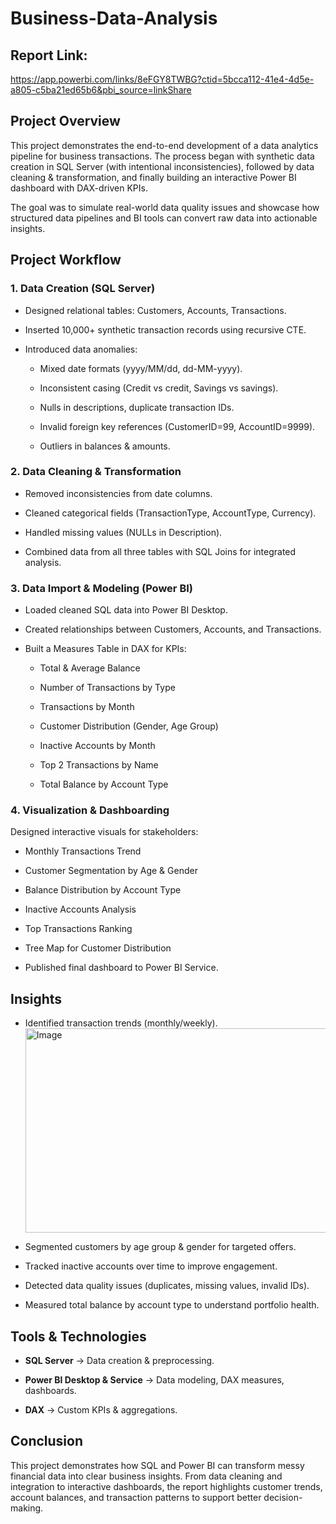 # Business-Data-Analysis

## Report Link:
https://app.powerbi.com/links/8eFGY8TWBG?ctid=5bcca112-41e4-4d5e-a805-c5ba21ed65b6&pbi_source=linkShare

## Project Overview

This project demonstrates the end-to-end development of a data analytics pipeline for business transactions. The process began with synthetic data creation in SQL Server (with intentional inconsistencies), followed by data cleaning & transformation, and finally building an interactive Power BI dashboard with DAX-driven KPIs.

The goal was to simulate real-world data quality issues and showcase how structured data pipelines and BI tools can convert raw data into actionable insights.

## Project Workflow
### 1. Data Creation (SQL Server)

- Designed relational tables: Customers, Accounts, Transactions.

- Inserted 10,000+ synthetic transaction records using recursive CTE.

- Introduced data anomalies:

  -  Mixed date formats (yyyy/MM/dd, dd-MM-yyyy).

  - Inconsistent casing (Credit vs credit, Savings vs savings).

  - Nulls in descriptions, duplicate transaction IDs.

  - Invalid foreign key references (CustomerID=99, AccountID=9999).

  - Outliers in balances & amounts.
 
###  2. Data Cleaning & Transformation

- Removed inconsistencies from date columns.

- Cleaned categorical fields (TransactionType, AccountType, Currency).

- Handled missing values (NULLs in Description).

- Combined data from all three tables with SQL Joins for integrated analysis.

 ### 3. Data Import & Modeling (Power BI)

- Loaded cleaned SQL data into Power BI Desktop.

- Created relationships between Customers, Accounts, and Transactions.

- Built a Measures Table in DAX for KPIs:

  - Total & Average Balance

  - Number of Transactions by Type

  - Transactions by Month

  - Customer Distribution (Gender, Age Group)

  - Inactive Accounts by Month

  - Top 2 Transactions by Name

  - Total Balance by Account Type

### 4. Visualization & Dashboarding

Designed interactive visuals for stakeholders:

- Monthly Transactions Trend

- Customer Segmentation by Age & Gender

- Balance Distribution by Account Type

- Inactive Accounts Analysis

- Top Transactions Ranking

- Tree Map for Customer Distribution

- Published final dashboard to Power BI Service.

 ## Insights

- Identified transaction trends (monthly/weekly).
  <img width="689" height="327" alt="Image" src="https://github.com/user-attachments/assets/36506d52-45d8-4b3f-9a2b-2446167a7179" />

- Segmented customers by age group & gender for targeted offers.

- Tracked inactive accounts over time to improve engagement.

- Detected data quality issues (duplicates, missing values, invalid IDs).

- Measured total balance by account type to understand portfolio health.

## Tools & Technologies

- **SQL Server** → Data creation & preprocessing.

- **Power BI Desktop & Service** → Data modeling, DAX measures, dashboards.

- **DAX** → Custom KPIs & aggregations.

## Conclusion

This project demonstrates how SQL and Power BI can transform messy financial data into clear business insights. From data cleaning and integration to interactive dashboards, the report highlights customer trends, account balances, and transaction patterns to support better decision-making.
